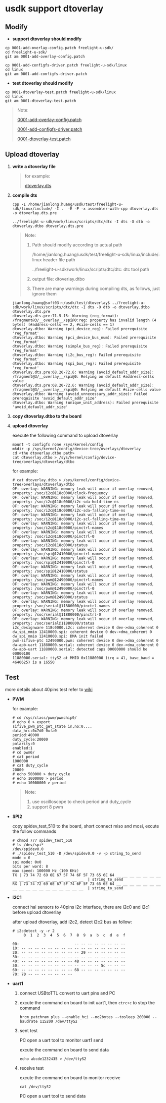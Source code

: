 # usdk support dtoverlay #

## Modify

- **support dtoverlay should modify**

```
cp 0001-add-overlay-config.patch freelight-u-sdk/
cd freelight-u-sdk/
git am 0001-add-overlay-config.patch

cp 0001-add-configfs-driver.patch freelight-u-sdk/linux
cd linux
git am 0001-add-configfs-driver.patch
```

- **test dtoverlay should modify**

```
cp 0001-dtoverlay-test.patch freelight-u-sdk/linux
cd linux
git am 0001-dtoverlay-test.patch
```

> Note: 
>
> [0001-add-overlay-config.patch](https://github.com/jianlonghuang/docs/blob/master/source/dtoverlay/0001-add-overlay-config.patch)
>
> [0001-add-configfs-driver.patch](https://github.com/jianlonghuang/docs/blob/master/source/dtoverlay/0001-add-configfs-driver.patch)
>
> [0001-dtoverlay-test.patch](https://github.com/jianlonghuang/docs/blob/master/source/dtoverlay/0001-dtoverlay-test.patch)



## Upload dtoverlay

1. **write a dtoverlay file**

   > for example:
   >
   > [dtoverlay.dts](https://github.com/jianlonghuang/docs/blob/master/source/dtoverlay/dtoverlay.dts)

2. **compile dts**

   ```
   cpp -I /home/jianlong.huang/usdk/test/freelight-u-sdk/linux/include/ -I .  -E -P -x assembler-with-cpp dtoverlay.dts -o dtoverlay.dts.pre
   
   ../freelight-u-sdk/work/linux/scripts/dtc/dtc -I dts -O dtb -o dtoverlay.dtbo dtoverlay.dts.pre
   ```

   > Note:
   >
   > 1. Path should modify according to actual path
   >
   >    /home/jianlong.huang/usdk/test/freelight-u-sdk/linux/include/: linux header file path
   >
   >    ../freelight-u-sdk/work/linux/scripts/dtc/dtc: dtc tool path
   >
   > 2. output file: dtoverlay.dtbo
   >
   > 3. There are many warnings during compiling dts, as follows, just ignore them

   ```
   jianlong.huang@soft03:~/usdk/test/dtoverlay$ ../freelight-u-sdk/work/linux/scripts/dtc/dtc -I dts -O dtb -o dtoverlay.dtbo dtoverlay.dts.pre
   dtoverlay.dts.pre:71.5-15: Warning (reg_format): /fragment@3/__overlay__/spi@0:reg: property has invalid length (4 bytes) (#address-cells == 2, #size-cells == 1)
   dtoverlay.dtbo: Warning (pci_device_reg): Failed prerequisite 'reg_format'
   dtoverlay.dtbo: Warning (pci_device_bus_num): Failed prerequisite 'reg_format'
   dtoverlay.dtbo: Warning (simple_bus_reg): Failed prerequisite 'reg_format'
   dtoverlay.dtbo: Warning (i2c_bus_reg): Failed prerequisite 'reg_format'
   dtoverlay.dtbo: Warning (spi_bus_reg): Failed prerequisite 'reg_format'
   dtoverlay.dts.pre:68.20-72.6: Warning (avoid_default_addr_size): /fragment@3/__overlay__/spi@0: Relying on default #address-cells value
   dtoverlay.dts.pre:68.20-72.6: Warning (avoid_default_addr_size): /fragment@3/__overlay__/spi@0: Relying on default #size-cells value
   dtoverlay.dtbo: Warning (avoid_unnecessary_addr_size): Failed prerequisite 'avoid_default_addr_size'
   dtoverlay.dtbo: Warning (unique_unit_address): Failed prerequisite 'avoid_default_addr_size'
   ```

3. **copy dtoverlay.dtbo to the board**

4. **upload dtoverlay**

   execute the following command to upload dtoverlay

   ```
   mount -t configfs none /sys/kernel/config
   mkdir -p /sys/kernel/config/device-tree/overlays/dtoverlay
   cd <the dtoverlay.dtbo path>
   cat dtoverlay.dtbo > /sys/kernel/config/device-tree/overlays/dtoverlay/dtbo
   ```

   for example:

   ```
   # cat dtoverlay.dtbo > /sys/kernel/config/device-tree/overlays/dtoverlay/dtbo
   OF: overlay: WARNING: memory leak will occur if overlay removed, property: /soc/i2c@118c0000/clock-frequency
   OF: overlay: WARNING: memory leak will occur if overlay removed, property: /soc/i2c@118c0000/i2c-sda-hold-time-ns
   OF: overlay: WARNING: memory leak will occur if overlay removed, property: /soc/i2c@118c0000/i2c-sda-falling-time-ns
   OF: overlay: WARNING: memory leak will occur if overlay removed, property: /soc/i2c@118c0000/i2c-scl-falling-time-ns
   OF: overlay: WARNING: memory leak will occur if overlay removed, property: /soc/i2c@118c0000/pinctrl-names
   OF: overlay: WARNING: memory leak will occur if overlay removed, property: /soc/i2c@118c0000/pinctrl-0
   OF: overlay: WARNING: memory leak will occur if overlay removed, property: /soc/i2c@118c0000/status
   OF: overlay: WARNING: memory leak will occur if overlay removed, property: /soc/spi@12410000/pinctrl-names
   OF: overlay: WARNING: memory leak will occur if overlay removed, property: /soc/spi@12410000/pinctrl-0
   OF: overlay: WARNING: memory leak will occur if overlay removed, property: /soc/spi@12410000/status
   OF: overlay: WARNING: memory leak will occur if overlay removed, property: /soc/pwm@12490000/pinctrl-names
   OF: overlay: WARNING: memory leak will occur if overlay removed, property: /soc/pwm@12490000/pinctrl-0
   OF: overlay: WARNING: memory leak will occur if overlay removed, property: /soc/pwm@12490000/status
   OF: overlay: WARNING: memory leak will occur if overlay removed, property: /soc/serial@11880000/pinctrl-names
   OF: overlay: WARNING: memory leak will occur if overlay removed, property: /soc/serial@11880000/pinctrl-0
   OF: overlay: WARNING: memory leak will occur if overlay removed, property: /soc/serial@11880000/status
   i2c_designware 118c0000.i2c: coherent device 0 dev->dma_coherent 0
   dw_spi_mmio 12410000.spi: coherent device 0 dev->dma_coherent 0
   dw_spi_mmio 12410000.spi: DMA init failed
   pwm-sifive-ptc 12490000.pwm: coherent device 0 dev->dma_coherent 0
   dw-apb-uart 11880000.serial: coherent device 0 dev->dma_coherent 0
   dw-apb-uart 11880000.serial: detected caps 00000000 should be 00000100
   11880000.serial: ttyS2 at MMIO 0x11880000 (irq = 41, base_baud = 4640625) is a 16550
   ```



## Test

more details about 40pins test refer to [wiki](https://wiki.rvspace.org/en/Product/General/StarFive_40-Pin_GPIO_Header_User_Guide)

- **PWM**

  for example:

  ```
  # cd /sys/class/pwm/pwmchip0/
  # echo 0 > export 
  sifive_pwm_ptc_get_state in,no:0....
  data_hrc:0x7d0 0xfa0 
  period:40000
  duty_cycle:20000
  polarity:0
  enabled:1
  # cd pwm0/
  # cat period 
  1000000
  # cat duty_cycle 
  20000
  # echo 500000 > duty_cycle 
  # echo 1000000 > period 
  # echo 10000000 > period 
  ```

  > Note:
  >
  > 1. use oscilloscope to check period and duty_cycle
  > 2. support 8 pwm

- **SPI2**

  copy spidev_test_510 to the board, short connect miso and mosi, excute the follow commands

  ```
  # chmod 777 spidev_test_510
  # ls /dev/spi*
  /dev/spidev0.0
  # ./spidev_test_510 -D /dev/spidev0.0 -v -p string_to_send
  mode = 0
  spi mode: 0x0
  bits per word: 8
  max speed: 100000 Hz (100 KHz)
  TX | 73 74 72 69 6E 67 5F 74 6F 5F 73 65 6E 64 __ __ __ __ __ __ __ __ __ __ __ __ __ __ __ __ __ __  | string_to_send
  RX | 73 74 72 69 6E 67 5F 74 6F 5F 73 65 6E 64 __ __ __ __ __ __ __ __ __ __ __ __ __ __ __ __ __ __  | string_to_send
  ```

- **I2C1**

  connect hal sensors to 40pins i2c interface, there are i2c0 and i2c1 before upload dtoverlay

  after upload dtoverlay, add i2c2, detect i2c2 bus as follow:

  ```
  # i2cdetect -y -r 2
       0  1  2  3  4  5  6  7  8  9  a  b  c  d  e  f
  
  00:                         -- -- -- -- -- -- -- -- 
  10: -- -- -- -- -- -- -- -- -- -- -- -- -- -- -- -- 
  20: -- -- -- -- -- -- -- -- -- 29 -- -- -- -- -- -- 
  30: -- -- -- -- -- -- -- -- -- -- -- -- -- -- -- -- 
  40: -- -- -- -- -- -- -- -- 48 -- -- -- -- -- -- -- 
  50: -- -- -- -- -- -- -- -- -- -- -- -- 5c -- -- -- 
  60: -- -- -- -- -- -- -- -- 68 -- -- -- -- -- -- -- 
  70: 70 -- -- -- -- -- -- --         
  ```

- **uart1**

  1. connect USBtoTTL convert to uart pins and PC

  2. excute the command on board to init uart1, then `ctrc+c` to stop the command

     ```
     brcm_patchram_plus --enable_hci --no2bytes --tosleep 200000 --baudrate 115200 /dev/ttyS2
     ```

  3. sent test

     PC open a uart tool to monitor uart1 send

     excute the command on board to send data

     ```
     echo abcde1232435 > /dev/ttyS2
     ```

  4. receive test

     excute the command on board to monitor receive

     ```
     cat /dev/ttyS2
     ```

     PC open a uart tool to send data

  

  

  



